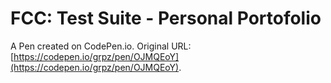 # FCC: Test Suite - Personal Portofolio

A Pen created on CodePen.io. Original URL: [https://codepen.io/grpz/pen/OJMQEoY](https://codepen.io/grpz/pen/OJMQEoY).


